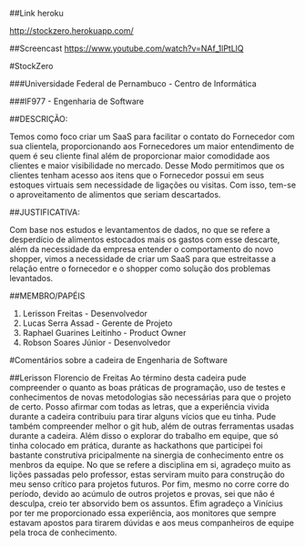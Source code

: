 ##Link heroku

http://stockzero.herokuapp.com/

##Screencast
https://www.youtube.com/watch?v=NAf_1lPtLlQ

#StockZero

###Universidade Federal de Pernambuco - Centro de Informática

###IF977 - Engenharia de Software

##DESCRIÇÃO:

Temos como foco criar um SaaS para facilitar o contato do Fornecedor com sua clientela, proporcionando aos Fornecedores um maior entendimento de quem é seu cliente final além de proporcionar maior comodidade aos clientes e maior visibilidade no mercado. Desse Modo permitimos que os clientes tenham acesso aos itens que o Fornecedor possui em seus estoques virtuais sem necessidade de ligações ou visitas. Com isso, tem-se o aproveitamento de alimentos que seriam descartados.

##JUSTIFICATIVA:

Com base nos estudos e levantamentos de dados,  no que se refere a desperdício de alimentos estocados mais os gastos com esse descarte, além da necessidade da empresa entender  o comportamento do novo shopper, vimos a necessidade de criar um SaaS para que estreitasse a relação entre o fornecedor e o shopper como solução dos problemas levantados. 

##MEMBRO/PAPÉIS

1. Lerisson Freitas - Desenvolvedor
2. Lucas Serra Assad - Gerente de Projeto
3. Raphael Guarines Leitinho - Product Owner
4. Robson Soares Júnior - Desenvolvedor

#Comentários sobre a cadeira de Engenharia de Software

##Lerisson Florencio de Freitas
    Ao término desta cadeira pude compreender o quanto as boas práticas de programação, uso de testes e conhecimentos de novas metodologias são necessárias para que o projeto de certo. 
    Posso afirmar com todas as letras, que a experiência vivida durante a cadeira contribuiu para tirar alguns vícios que eu tinha. Pude também compreender melhor o git hub, 
    além de outras ferramentas usadas durante a cadeira. 
    Além disso o explorar do trabalho em equipe, que só tinha colocado em prática, durante as hackathons que participei foi bastante construtiva pricipalmente na sinergia de conhecimento entre os menbros da equipe.
    No que se refere a disciplina em si, agradeço muito as lições passadas pelo professor, estas serviram muito para construção do meu senso crítico para projetos futuros. 
    Por fim, mesmo no corre corre do período, devido ao acúmulo de outros projetos e provas, sei que não é desculpa, creio ter absorvido bem os assuntos. Efim agradeço a Vinícius por ter me proporcionado essa experiência, aos monitores que sempre estavam apostos para tirarem dúvidas e aos meus companheiros de equipe pela troca de conhecimento.             